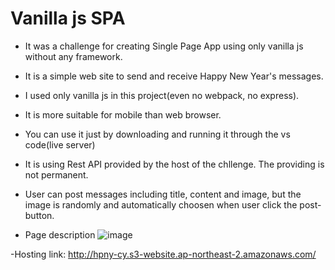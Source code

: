 # Vanilla js SPA

- It was a challenge for creating Single Page App using only vanilla js without any framework.

- It is a simple web site to send and receive Happy New Year's messages. 

- I used only vanilla js in this project(even no webpack, no express).

- It is more suitable for mobile than web browser.

- You can use it just by downloading and running it through the vs code(live server)

- It is using Rest API provided by the host of the chllenge. The providing is not permanent. 

- User can post messages including title, content and image, but the image is randomly and automatically choosen when user click the post-button.

- Page description
![image](https://user-images.githubusercontent.com/120891914/213487823-1553d1b6-c4f2-4371-b1d2-ce5aedc1e685.png)


-Hosting link: http://hpny-cy.s3-website.ap-northeast-2.amazonaws.com/


